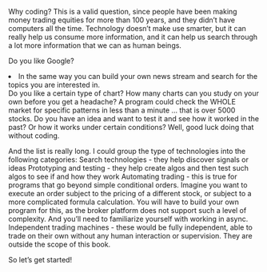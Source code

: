 Why coding? This is a valid question, since people have been making money trading equities for more than 100 years, and they didn’t have computers all the time. Technology doesn’t make use smarter, but it can really help us consume more information, and it can help us search through a lot more information that we can as human beings.

Do you like Google? 
<li> In the same way you can build your own news stream and search for the topics you are interested in.</li> 
Do you like a certain type of chart? How many charts can you study on your own before you get a headache? A program could check the WHOLE market for specific patterns in less than a minute … that is over 5000 stocks.
Do you have an idea and want to test it and see how it worked in the past? Or how it works under certain conditions? Well, good luck doing that without coding.

And the list is really long. I could group the type of technologies into the following categories:
Search technologies - they help discover signals or ideas
Prototyping and testing - they help create algos and then test such algos to see if and how they work
Automating trading - this is true for programs that go beyond simple conditional orders. Imagine you want to execute an order subject to the pricing of a different stock, or subject to a more complicated formula calculation. You will have to build your own program for this, as the broker platform does not support such a level of complexity. And you’ll need to familiarize yourself with working in async.
Independent trading machines - these would be fully independent, able to trade on their own without any human interaction or supervision. They are outside the scope of this book.

So let’s get started!

